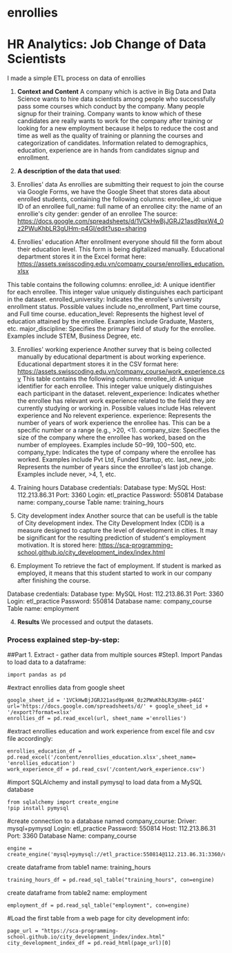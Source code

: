 # enrollies
# HR Analytics: Job Change of Data Scientists
I made a simple ETL process on data of enrollies

1. **Context and Content**
A company which is active in Big Data and Data Science wants to hire data scientists among people who successfully pass some courses which conduct by the company.
Many people signup for their training. Company wants to know which of these candidates are really wants to work for the company after training or looking for a new employment because it helps to reduce the cost and time as well as the quality of training or planning the courses and categorization of candidates.
Information related to demographics, education, experience are in hands from candidates signup and enrollment.

2. **A description of the data that used**:
1. Enrollies' data
As enrollies are submitting their request to join the course via Google Forms, we have the Google Sheet that stores data about enrolled students, containing the following columns:
enrollee_id: unique ID of an enrollee
full_name: full name of an enrollee
city: the name of an enrollie's city
gender: gender of an enrollee
The source: https://docs.google.com/spreadsheets/d/1VCkHwBjJGRJ21asd9pxW4_0z2PWuKhbLR3gUHm-p4GI/edit?usp=sharing

2. Enrollies' education
After enrollment everyone should fill the form about their education level. This form is being digitalized manually. Educational department stores it in the Excel format here: https://assets.swisscoding.edu.vn/company_course/enrollies_education.xlsx

This table contains the following columns:
enrollee_id: A unique identifier for each enrollee. This integer value uniquely distinguishes each participant in the dataset.
enrolled_university: Indicates the enrollee's university enrollment status. Possible values include no_enrollment, Part time course, and Full time course.
education_level: Represents the highest level of education attained by the enrollee. Examples include Graduate, Masters, etc.
major_discipline: Specifies the primary field of study for the enrollee. Examples include STEM, Business Degree, etc.

3. Enrollies' working experience
Another survey that is being collected manually by educational department is about working experience.
Educational department stores it in the CSV format here: https://assets.swisscoding.edu.vn/company_course/work_experience.csv
This table contains the following columns:
enrollee_id: A unique identifier for each enrollee. This integer value uniquely distinguishes each participant in the dataset.
relevent_experience: Indicates whether the enrollee has relevant work experience related to the field they are currently studying or working in. Possible values include Has relevent experience and No relevent experience.
experience: Represents the number of years of work experience the enrollee has. This can be a specific number or a range (e.g., >20, <1).
company_size: Specifies the size of the company where the enrollee has worked, based on the number of employees. Examples include 50−99, 100−500, etc.
company_type: Indicates the type of company where the enrollee has worked. Examples include Pvt Ltd, Funded Startup, etc.
last_new_job: Represents the number of years since the enrollee's last job change. Examples include never, >4, 1, etc.

4. Training hours
Database credentials:
Database type: MySQL
Host: 112.213.86.31
Port: 3360
Login: etl_practice
Password: 550814
Database name: company_course
Table name: training_hours

5. City development index
Another source that can be usefull is the table of City development index.
The City Development Index (CDI) is a measure designed to capture the level of development in cities. It may be significant for the resulting prediction of student's employment motivation.
It is stored here: https://sca-programming-school.github.io/city_development_index/index.html

6. Employment
To retrieve the fact of employment. If student is marked as employed, it means that this student started to work in our company after finishing the course.

Database credentials:
Database type: MySQL
Host: 112.213.86.31
Port: 3360
Login: etl_practice
Password: 550814
Database name: company_course
Table name: employment

4. **Results**
We processed and output the datasets.


### Process explained step-by-step:
##Part 1. Extract - gather data from multiple sources 
#Step1. Import Pandas to load data to a dataframe:
```python:
import pandas as pd
```
#extract enrollies data from google sheet
```python:
google_sheet_id = '1VCkHwBjJGRJ21asd9pxW4_0z2PWuKhbLR3gUHm-p4GI'
url='https://docs.google.com/spreadsheets/d/' + google_sheet_id + '/export?format=xlsx'
enrollies_df = pd.read_excel(url, sheet_name ='enrollies')
```
#extract enrollies education and work experience from excel file and csv file accordingly:
```python:
enrollies_education_df = pd.read_excel('/content/enrollies_education.xlsx',sheet_name= 'enrollies_education')
work_experience_df = pd.read_csv('/content/work_experience.csv')
```
#import SQLAlchemy and install pymysql to load data from a MySQL database
```python:
from sqlalchemy import create_engine
!pip install pymysql
```
#create connection to a database named company_course:
Driver: mysql+pymysql
Login: etl_practice
Password: 550814
Host: 112.213.86.31
Port: 3360
Database Name: company_course

```python:
engine = create_engine('mysql+pymysql://etl_practice:550814@112.213.86.31:3360/company_course')
```
create dataframe from table1 name: training_hours
```python:
training_hours_df = pd.read_sql_table("training_hours", con=engine)
```
create dataframe from table2 name: employment
```python:
employment_df = pd.read_sql_table("employment", con=engine)
```

#Load the first table from a web page for city development info:
```python:
page_url = "https://sca-programming-school.github.io/city_development_index/index.html"
city_development_index_df = pd.read_html(page_url)[0]
```






